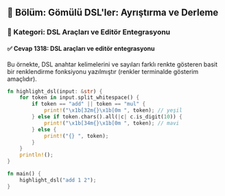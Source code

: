 ## 📘 Bölüm: Gömülü DSL'ler: Ayrıştırma ve Derleme
### 🔹 Kategori: DSL Araçları ve Editör Entegrasyonu
#### ✅ Cevap 1318: DSL araçları ve editör entegrasyonu

Bu örnekte, DSL anahtar kelimelerini ve sayıları farklı renkte gösteren basit bir renklendirme fonksiyonu yazılmıştır (renkler terminalde gösterim amaçlıdır).

```rust
fn highlight_dsl(input: &str) {
    for token in input.split_whitespace() {
        if token == "add" || token == "mul" {
            print!("\x1b[32m{}\x1b[0m ", token); // yeşil
        } else if token.chars().all(|c| c.is_digit(10)) {
            print!("\x1b[34m{}\x1b[0m ", token); // mavi
        } else {
            print!("{} ", token);
        }
    }
    println!();
}

fn main() {
    highlight_dsl("add 1 2");
}
```
